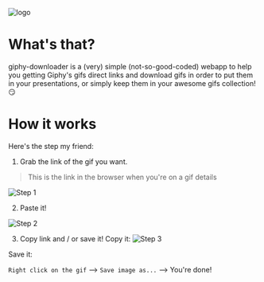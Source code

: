 ![logo](https://user-images.githubusercontent.com/5319267/65246390-c2654880-daee-11e9-8f2e-737eee628768.png)

# What's that?
giphy-downloader is a (very) simple (not-so-good-coded) webapp to help you getting Giphy's gifs direct links and download gifs in order to put them in your presentations, or simply keep them in your awesome gifs collection! :smirk:

# How it works
Here's the step my friend:

1. Grab the link of the gif you want.
> This is the link in the browser when you're on a gif details

![Step 1](https://user-images.githubusercontent.com/5319267/65247175-33593000-daf0-11e9-9983-479fb5da847a.png)


2. Paste it!

![Step 2](https://user-images.githubusercontent.com/5319267/65247439-acf11e00-daf0-11e9-867b-93d977c458e1.png)

3. Copy link and / or save it!
Copy it:
![Step 3](https://user-images.githubusercontent.com/5319267/65248170-06a61800-daf2-11e9-81cd-3e3231d7f628.png)

Save it:

`Right click on the gif` --> `Save image as...` --> You're done!
